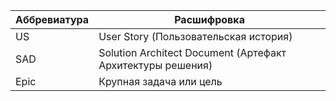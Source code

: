 | Аббревиатура | Расшифровка                                                |
|--------------|------------------------------------------------------------|
| US           | User Story (Пользовательская история)                      |
| SAD          | Solution Architect Document (Артефакт Архитектуры решения) |
| Epic         | Крупная задача или цель                                    |
